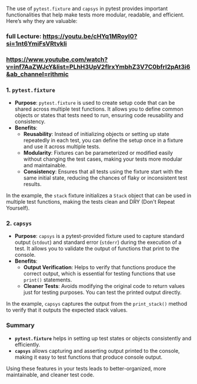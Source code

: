 The use of `pytest.fixture` and `capsys` in pytest provides important functionalities that help make tests more modular, readable, and efficient. Here’s why they are valuable:
### full Lecture: https://youtu.be/cHYq1MRoyI0?si=1nt6YmiFsVRtvkIi
### https://www.youtube.com/watch?v=inf7AaZWJcY&list=PLhH3UpV2flrxYmbhZ3V7C0bfrl2pAt3i6&ab_channel=rithmic
### 1. `pytest.fixture`

- **Purpose**: `pytest.fixture` is used to create setup code that can be shared across multiple test functions. It allows you to define common objects or states that tests need to run, ensuring code reusability and consistency.
- **Benefits**:
  - **Reusability**: Instead of initializing objects or setting up state repeatedly in each test, you can define the setup once in a fixture and use it across multiple tests.
  - **Modularity**: Fixtures can be parameterized or modified easily without changing the test cases, making your tests more modular and maintainable.
  - **Consistency**: Ensures that all tests using the fixture start with the same initial state, reducing the chances of flaky or inconsistent test results.

In the example, the `stack` fixture initializes a `Stack` object that can be used in multiple test functions, making the tests clean and DRY (Don't Repeat Yourself).

### 2. `capsys`

- **Purpose**: `capsys` is a pytest-provided fixture used to capture standard output (`stdout`) and standard error (`stderr`) during the execution of a test. It allows you to validate the output of functions that print to the console.
- **Benefits**:
  - **Output Verification**: Helps to verify that functions produce the correct output, which is essential for testing functions that use `print()` statements.
  - **Cleaner Tests**: Avoids modifying the original code to return values just for testing purposes. You can test the printed output directly.

In the example, `capsys` captures the output from the `print_stack()` method to verify that it outputs the expected stack values.

### Summary

- **`pytest.fixture`** helps in setting up test states or objects consistently and efficiently.
- **`capsys`** allows capturing and asserting output printed to the console, making it easy to test functions that produce console output.

Using these features in your tests leads to better-organized, more maintainable, and cleaner test code.